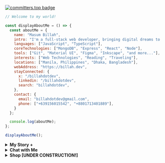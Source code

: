 [![committers.top badge](https://user-badge.committers.top/bangladesh/billahdotdev.svg)](https://user-badge.committers.top/bangladesh/Billahdotdev)             
                                                                                      
```javascript                                 
// Welcome to my world!                                                                  

const displayAboutMe = () => {
  const aboutMe = {
    name: "Masum Billah",
    intro: "I'm a full-stack web developer, bringing digital dreams to life.",
    languages: ["JavaScript", "TypeScript"],
    coreTechnologies: ["MongoDB", "Express", "React", "Node"],
    tools: ["Git", "Material UI", "Figma", "Inkscape", "and more..."],
    interests: ["Web Technologies", "Reading", "Traveling"], 
    locations: ["Manila, Philippines", "Dhaka, Bangladesh"],
    webAddress: "https://billah.dev", 
    stayConnected: {
      x: "/billahdotdev", 
      linkedin: "/billahdotdev", 
      search: "billahdotdev",
    },
    contact: {
      email: "billahdotdev@gmail.com",
      phone: ["+639156015542", "+8801713401889"], 
    }
  };

  console.log(aboutMe);
};  

displayAboutMe();   

```
     

<details> 
<summary><strong>My Story &#43;</strong></summary>                                      
  
<pre>
🙂 My Story:      
I am passionate about JavaScript and web technologies. Before the pandemic, I was just a struggling entrepreneur in the clothing industry.
'GARMENTIK' is a company where I hustled as a rainmaker. My business had its ups and downs, which were stressful, but I was learning 
 something new every day. During the pandemic, I decided to bring my passion into the business. Nowadays, two roles in my real-life game 
 are: Rainmaking for 'GARMENTIK' and 'Web Development Service'.  

👩‍💻 I Speak:
English, Bangla(Native), Taglish, and of course JavaScript!          

🎓 Certification:
I'm a Bangladesh University of Engineering and Technology (BUET) certified full-stack web developer   
on a journey of modern web mastery at the University of Helsinki.    
</pre>
</details>   


<details> 
<summary><strong>Chat with Me</strong></summary>         
 
<pre> 
There are times when you need someone to listen or give some advice. Book a slot to chat - anything from personal to career, 
Web Development, Graphic design, Digital Marketing, T-Shirt Business, and Mental Health.

The slots for October and November are fully booked. Availability for December will be announced in November on my x account.   
<br />
For T-shirt Business inquiries, please fill out the <a href="https://docs.google.com/forms/d/e/1FAIpQLSef8mJz6FOO0TR3hb0upJO89fZXlB3xTG6W1qxsRAFUNTM74A/viewform?embedded=true" width="640" height="1442" frameborder="0" marginheight="0" marginwidth="0">Google Form</a> to receive a quick response. Thank you!
</pre>

</details>   

<details>
<summary><strong>Shop [UNDER CONSTRUCTION!]</strong></summary>    
<br>
<div>
 <h1>Welcome to the GARMENTIK demo site! Original products will be uploaded soon. Stay tuned!</h1></h1>  
</div>
<br>
<br>



## 👕 Our Products

| Product | Description | WhatsApp |
|---------|-------------|----------|
| ![Classic White Tee](# 🛍️ T-Shirt Store

Welcome to our **T-Shirt Store**! Explore our stylish collection and contact us via WhatsApp with your interest.  

---

## 👕 Our Products

| Product | Description | WhatsApp |
|---------|-------------|----------|
| ![Classic White Tee](# 🛍️ T-Shirt Store

Welcome to our **T-Shirt Store**! Explore our stylish collection and contact us via WhatsApp with your interest.  

---

## 👕 Our Products

| Product | Description | WhatsApp |
|---------|-------------|----------|
| ![Classic White Tee](https://via.placeholder.com/150x150?text=Classic+White+Tee) <br> **Classic White Tee** <br> **Price:** $15 <br> **Sizes:** S, M, L, XL | A timeless white T-shirt made from 100% organic cotton. Perfect for casual wear. | [![WhatsApp](https://img.icons8.com/ios-filled/50/00e676/whatsapp.png)](https://wa.me/15551234567?text=Hi!%20I%20am%20interested%20in%20the%20Classic%20White%20Tee.) |
| ![Graphic Black Tee](https://via.placeholder.com/150x150?text=Graphic+Black+Tee) <br> **Graphic Black Tee** <br> **Price:** $20 <br> **Sizes:** S, M, L, XL, XXL | A stylish black T-shirt with bold graphic prints. Stand out in the crowd! | [![WhatsApp](https://img.icons8.com/ios-filled/50/00e676/whatsapp.png)](https://wa.me/15551234567?text=Hi!%20I%20am%20interested%20in%20the%20Graphic%20Black%20Tee.) |
| ![Vintage Grey Tee](https://via.placeholder.com/150x150?text=Vintage+Grey+Tee) <br> **Vintage Grey Tee** <br> **Price:** $18 <br> **Sizes:** M, L, XL | A soft and comfortable grey T-shirt with a vintage vibe. Ideal for everyday wear. | [![WhatsApp](https://img.icons8.com/ios-filled/50/00e676/whatsapp.png)](https://wa.me/15551234567?text=Hi!%20I%20am%20interested%20in%20the%20Vintage%20Grey%20Tee.) |

---

## 📬 Contact Us

For custom orders, bulk inquiries, or collaborations:  
📱 **WhatsApp:** [Chat Now](https://wa.me/15551234567)  
📧 **Email:** [contact@example.com](mailto:contact@example.com)

---

### ❤️ Support Us

Like our project? Give us a ⭐️ on GitHub!
) <br> **Classic White Tee** <br> **Price:** $15 <br> **Sizes:** S, M, L, XL | A timeless white T-shirt made from 100% organic cotton. Perfect for casual wear. | [![WhatsApp](https://img.icons8.com/ios-filled/50/00e676/whatsapp.png)](https://wa.me/15551234567?text=Hi!%20I%20am%20interested%20in%20the%20Classic%20White%20Tee.) |
| ![Graphic Black Tee](https://via.placeholder.com/150x150?text=Graphic+Black+Tee) <br> **Graphic Black Tee** <br> **Price:** $20 <br> **Sizes:** S, M, L, XL, XXL | A stylish black T-shirt with bold graphic prints. Stand out in the crowd! | [![WhatsApp](https://img.icons8.com/ios-filled/50/00e676/whatsapp.png)](https://wa.me/15551234567?text=Hi!%20I%20am%20interested%20in%20the%20Graphic%20Black%20Tee.) |
| ![Vintage Grey Tee](https://via.placeholder.com/150x150?text=Vintage+Grey+Tee) <br> **Vintage Grey Tee** <br> **Price:** $18 <br> **Sizes:** M, L, XL | A soft and comfortable grey T-shirt with a vintage vibe. Ideal for everyday wear. | [![WhatsApp](https://img.icons8.com/ios-filled/50/00e676/whatsapp.png)](https://wa.me/15551234567?text=Hi!%20I%20am%20interested%20in%20the%20Vintage%20Grey%20Tee.) |

---

## 📬 Contact Us

For custom orders, bulk inquiries, or collaborations:  
📱 **WhatsApp:** [Chat Now](https://wa.me/15551234567)  
📧 **Email:** [contact@example.com](mailto:contact@example.com)

---

### ❤️ Support Us

Like our project? Give us a ⭐️ on GitHub!
) <br> **Classic White Tee** <br> **Price:** $15 <br> **Sizes:** S, M, L, XL | A timeless white T-shirt made from 100% organic cotton. Perfect for casual wear. | [![WhatsApp](https://img.icons8.com/ios-filled/50/00e676/whatsapp.png)](https://wa.me/15551234567?text=Hi!%20I%20am%20interested%20in%20the%20Classic%20White%20Tee.) |
| ![Graphic Black Tee](https://via.placeholder.com/150x150?text=Graphic+Black+Tee) <br> **Graphic Black Tee** <br> **Price:** $20 <br> **Sizes:** S, M, L, XL, XXL | A stylish black T-shirt with bold graphic prints. Stand out in the crowd! | [![WhatsApp](https://img.icons8.com/ios-filled/50/00e676/whatsapp.png)](https://wa.me/15551234567?text=Hi!%20I%20am%20interested%20in%20the%20Graphic%20Black%20Tee.) |
| ![Vintage Grey Tee](https://via.placeholder.com/150x150?text=Vintage+Grey+Tee) <br> **Vintage Grey Tee** <br> **Price:** $18 <br> **Sizes:** M, L, XL | A soft and comfortable grey T-shirt with a vintage vibe. Ideal for everyday wear. | [![WhatsApp](https://img.icons8.com/ios-filled/50/00e676/whatsapp.png)](https://wa.me/15551234567?text=Hi!%20I%20am%20interested%20in%20the%20Vintage%20Grey%20Tee.) |

---

## 📬 Contact Us

For custom orders, bulk inquiries, or collaborations:  
📱 **WhatsApp:** [Chat Now](https://wa.me/15551234567)  
📧 **Email:** [contact@example.com](mailto:contact@example.com)

---

### ❤️ Support Us

Like our project? Give us a ⭐️ on GitHub!

  <br>
  <br>



<table>
  <tr>
    <td align="center">
      <img src="https://via.placeholder.com/400x400?text=Classic+White+Tee" alt="Classic White Tee" width="200"><br>
      <strong>Classic White Tee</strong><br>
      **Price:** $15<br>
      **Sizes:** S, M, L, XL<br>
      [![WhatsApp](https://img.shields.io/badge/-WhatsApp-green?style=for-the-badge&logo=whatsapp&logoColor=white)](https://wa.me/15551234567?text=Hi!%20I%20am%20interested%20in%20the%20Classic%20White%20Tee.)
    </td>
    <td align="center">
      <img src="https://via.placeholder.com/400x400?text=Graphic+Black+Tee" alt="Graphic Black Tee" width="200"><br>
      <strong>Graphic Black Tee</strong><br>
      **Price:** $20<br>
      **Sizes:** S, M, L, XL, XXL<br>
      [![WhatsApp](https://img.shields.io/badge/-WhatsApp-green?style=for-the-badge&logo=whatsapp&logoColor=white)](https://wa.me/15551234567?text=Hi!%20I%20am%20interested%20in%20the%20Graphic%20Black%20Tee.)
    </td>
  </tr>
  <tr>
    <td align="center">
      <img src="https://via.placeholder.com/400x400?text=Vintage+Grey+Tee" alt="Vintage Grey Tee" width="200"><br>
      <strong>Vintage Grey Tee</strong><br>
      **Price:** $18<br>
      **Sizes:** M, L, XL<br>
      [![WhatsApp](https://img.shields.io/badge/-WhatsApp-green?style=for-the-badge&logo=whatsapp&logoColor=white)](https://wa.me/15551234567?text=Hi!%20I%20am%20interested%20in%20the%20Vintage%20Grey%20Tee.)
    </td>
    <td align="center">
      <img src="https://via.placeholder.com/400x400?text=Your+Custom+Tee" alt="Custom Tee" width="200"><br>
      <strong>Custom Tee</strong><br>
      **Price:** Contact us<br>
      **Sizes:** S, M, L, XL, XXL<br>
      [![WhatsApp](https://img.shields.io/badge/-WhatsApp-green?style=for-the-badge&logo=whatsapp&logoColor=white)](https://wa.me/15551234567?text=Hi!%20I%20am%20interested%20in%20creating%20a%20Custom%20Tee.)
    </td>
  </tr>
</table>




<br>
<br>
<br>
  <div style="width: 200px; margin: 10px;">
    <img src=https://images.unsplash.com/photo-1581655353564-df123a1eb820?q=80&w=1887&auto=format&fit=crop&ixlib=rb-4.0.3&ixid=M3wxMjA3fDB8MHxwaG90by1wYWdlfHx8fGVufDB8fHx8fA%3D%3D style="width: 100%;">
    <div style="text-align: center;">
      <strong>Java Men's T-shirt (JT)</strong>
      <br>
      Fabric: Cotton Blend
      <br>
      Colors: Navy, Maroon, Olive, White 
      <br>
      Size: S, M, L, XL
      <br>
      Price: $0.00
    </div>
  </div>
 <br>
  <br>
  <div style="width: 200px; margin: 10px;">
    <img src=https://images.unsplash.com/photo-1581655353564-df123a1eb820?q=80&w=1887&auto=format&fit=crop&ixlib=rb-4.0.3&ixid=M3wxMjA3fDB8MHxwaG90by1wYWdlfHx8fGVufDB8fHx8fA%3D%3D style="width: 100%;">
    <div style="text-align: center;">
      <strong>Another T-shirt (AT)</strong>
      <br>
      Fabric: Cotton
      <br>
      Colors: Blue, Green, Yellow
      <br>
      Size: S, M, L, XL
      <br>
      Price: $0.00
    </div>
  </div>
 <br>
  <br>
  <div style="width: 200px; margin: 10px;">
    <img src=https://images.unsplash.com/photo-1581655353564-df123a1eb820?q=80&w=1887&auto=format&fit=crop&ixlib=rb-4.0.3&ixid=M3wxMjA3fDB8MHxwaG90by1wYWdlfHx8fGVufDB8fHx8fA%3D%3D style="width: 100%;">
    <div style="text-align: center;">
      <strong>Yet Another T-shirt (YAT)</strong>
      <br>
      Fabric: Polyester
      <br>
      Colors: Red, Yellow, Orange
      <br>
      Size: S, M, L, XL
      <br>
      Price: $0.00
    </div>
  </div>
 <br>
  <br>
  <div style="width: 200px; margin: 10px;">
    <img src=https://images.unsplash.com/photo-1581655353564-df123a1eb820?q=80&w=1887&auto=format&fit=crop&ixlib=rb-4.0.3&ixid=M3wxMjA3fDB8MHxwaG90by1wYWdlfHx8fGVufDB8fHx8fA%3D%3D style="width: 100%;">
    <div style="text-align: center;">
      <strong>And Another T-shirt (AAT)</strong>
      <br>
      Fabric: Cotton Blend
      <br>
      Colors: Black, White, Gray
      <br>
      Size: S, M, L, XL
      <br>
      Price: $0.00
    </div>
  </div>
 <br>
  <br>
  <div style="width: 200px; margin: 10px;">
    <img src=https://images.unsplash.com/photo-1581655353564-df123a1eb820?q=80&w=1887&auto=format&fit=crop&ixlib=rb-4.0.3&ixid=M3wxMjA3fDB8MHxwaG90by1wYWdlfHx8fGVufDB8fHx8fA%3D%3D style="width: 100%;">
    <div style="text-align: center;">
      <strong>Cool T-shirt (CT)</strong>
      <br>
      Fabric: Polyester Blend
      <br>
      Colors: Blue, Green, Purple
      <br>
      Size: S, M, L, XL
      <br>
      Price: $0.00
    </div>
  </div>
 <br>
  <br>
  <div style="width: 200px; margin: 10px;">
    <img src=https://images.unsplash.com/photo-1581655353564-df123a1eb820?q=80&w=1887&auto=format&fit=crop&ixlib=rb-4.0.3&ixid=M3wxMjA3fDB8MHxwaG90by1wYWdlfHx8fGVufDB8fHx8fA%3D%3D style="width: 100%;">
    <div style="text-align: center;">
      <strong>Awesome T-shirt (AT)</strong>
      <br>
      Fabric: Cotton
      <br>
      Colors: Red, White, Blue
      <br>
      Size: S, M, L, XL
      <br>
      Price: $0.00
    </div>
  </div>
 <br>
  <br>
  <div style="width: 200px; margin: 10px;">
    <img src=https://images.unsplash.com/photo-1581655353564-df123a1eb820?q=80&w=1887&auto=format&fit=crop&ixlib=rb-4.0.3&ixid=M3wxMjA3fDB8MHxwaG90by1wYWdlfHx8fGVufDB8fHx8fA%3D%3D style="width: 100%;">
    <div style="text-align: center;">
      <strong>Funky T-shirt (FT)</strong>
      <br>
      Fabric: Polyester Blend
      <br>
      Colors: Orange, Yellow, Pink
      <br>
      Size: S, M, L, XL
      <br>
      Price: $0.00
    </div>
  </div>
 <br>
  <br>
  <div style="width: 200px; margin: 10px;">
    <img src=https://images.unsplash.com/photo-1581655353564-df123a1eb820?q=80&w=1887&auto=format&fit=crop&ixlib=rb-4.0.3&ixid=M3wxMjA3fDB8MHxwaG90by1wYWdlfHx8fGVufDB8fHx8fA%3D%3D style="width: 100%;">
    <div style="text-align: center;">
      <strong>Geeky T-shirt (GT)</strong>
      <br>
      Fabric: Cotton Blend
      <br>
      Colors: Gray, Green, Blue
      <br>
      Size: S, M, L, XL
      <br>
      Price: $0.00
    </div>
  </div>
</div>

<br>
<br>

### How to Order

Ready to get your hands on these awesome products? Here's how:

You can Fill up the [Order Form](https://www.google.com)

Send a WhatsApp/messenger/Viber message with the following information:
- Product name and Code(s)
-  Product Screenshot(s)
- Quantity
- Shipping address
- Contact Details

💸 We'll respond to confirm your order and provide payment instructions.

Or You can buy directly from our  [garmentik](www.garmentik.com) website.

Happy shopping! 🎁
</details>      




     











 



















